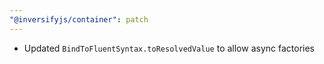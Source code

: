 ```yaml
---
"@inversifyjs/container": patch
---
```


- Updated `BindToFluentSyntax.toResolvedValue` to allow async factories
